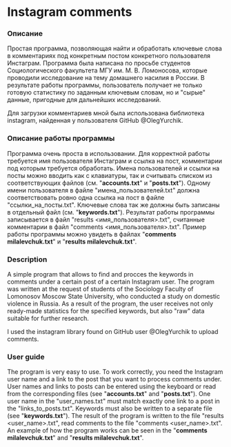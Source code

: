 # Instagram comments
### Описание
Простая программа, позволяющая найти и обработать ключевые слова в комментариях под конкретным постом конкретного пользователя Инстаграм. Программа была написана по просьбе студентов Социологического факультета МГУ им. М. В. Ломоносова, которые проводили исследование на тему домашнего насилия в России. В результате работы программы, пользователь получает не только готовую статистику по заданным ключевым словам, но и "сырые" данные, пригодные для дальнейших исследований.

Для загрузки комментариев мной была использована библиотека instagram, найденная у пользователя GitHub @OlegYurchik. 
### Описание работы программы
Программа очень проста в использовании. Для корректной работы требуется имя пользователя Инстаграм и ссылка на пост, комментарии под которым требуется обработать. Имена пользователей и ссылки на посты можно вводить как с клавиатуры, так и считывать списком из соответствующих файлов (см. "**accounts.txt**" и "**posts.txt**"). Одному имени пользователя в файле "имена_пользователей.txt" должна соответствовать ровно одна ссылка на пост в файле "ссылки_на_посты.txt". Ключевые слова так же должны быть записаны в отдельный файл (см. "**keywords.txt**"). Результат работы программы записывается в файл "results <имя_пользователя>.txt", считанные комментарии в файл "comments <имя_пользователя>.txt". Пример работы программы можно увидеть в файлах "**comments milalevchuk.txt**" и "**results milalevchuk.txt**".

### Description
A simple program that allows to find and procces the keywords in comments under a certain post of a certain Instagram user. The program was written at the request of students of the Sociology Faculty of Lomonosov Moscow State University, who conducted a study on domestic violence in Russia. As a result of the program, the user receives not only ready-made statistics for the specified keywords, but also "raw" data suitable for further research.

I used the instagram library found on GitHub user @OlegYurchik to upload comments.
### User guide
The program is very easy to use. To work correctly, you need the Instagram user name and a link to the post that you want to process comments under. User names and links to posts can be entered using the keyboard or read from the corresponding files (see "**accounts.txt**" and "**posts.txt**"). One user name in the "user_names.txt" must match exactly one link to a post in the "links_to_posts.txt". Keywords must also be written to a separate file (see "**keywords.txt**"). The result of the program is written to the file "results <user_name>.txt", read comments to the file "comments <user_name>.txt". An example of how the program works can be seen in the "**comments milalevchuk.txt**" and "**results milalevchuk.txt**".
